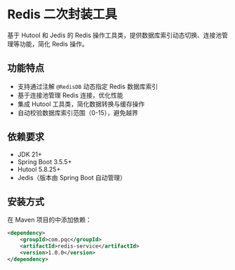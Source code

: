 # Redis 二次封装工具

基于 Hutool 和 Jedis 的 Redis 操作工具类，提供数据库索引动态切换、连接池管理等功能，简化 Redis 操作。

## 功能特点
- 支持通过注解 `@RedisDB` 动态指定 Redis 数据库索引
- 基于连接池管理 Redis 连接，优化性能
- 集成 Hutool 工具类，简化数据转换与缓存操作
- 自动校验数据库索引范围（0-15），避免越界

## 依赖要求
- JDK 21+
- Spring Boot 3.5.5+
- Hutool 5.8.25+
- Jedis（版本由 Spring Boot 自动管理）

## 安装方式
在 Maven 项目的中添加依赖：
```xml
<dependency>
    <groupId>com.pqc</groupId>
    <artifactId>redis-service</artifactId>
    <version>1.0.0</version>
</dependency>